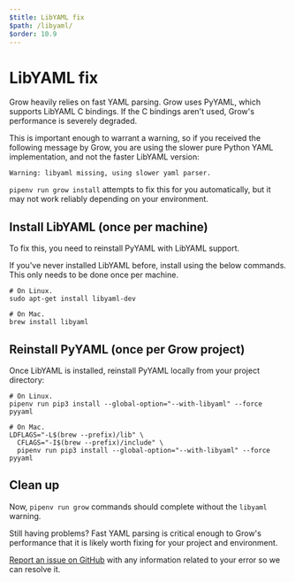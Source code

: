 ```yaml
---
$title: LibYAML fix
$path: /libyaml/
$order: 10.9
---
```

# LibYAML fix

Grow heavily relies on fast YAML parsing. Grow uses PyYAML, which supports
LibYAML C bindings. If the C bindings aren't used, Grow's performance
is severely degraded.

This is important enough to warrant a warning, so if you received the following
message by Grow, you are using the slower pure Python YAML implementation, and
not the faster LibYAML version:

```shell
Warning: libyaml missing, using slower yaml parser.
```

`pipenv run grow install` attempts to fix this for you automatically, but it
may not work reliably depending on your environment.

## Install LibYAML (once per machine)

To fix this, you need to reinstall PyYAML with LibYAML support.

If you've never installed LibYAML before, install using the below commands.
This only needs to be done once per machine.

```shell
# On Linux.
sudo apt-get install libyaml-dev

# On Mac.
brew install libyaml
```

## Reinstall PyYAML (once per Grow project)

Once LibYAML is installed, reinstall PyYAML locally from your project
directory:

```shell
# On Linux.
pipenv run pip3 install --global-option="--with-libyaml" --force pyyaml

# On Mac.
LDFLAGS="-L$(brew --prefix)/lib" \
  CFLAGS="-I$(brew --prefix)/include" \
  pipenv run pip3 install --global-option="--with-libyaml" --force pyyaml
```

## Clean up

Now, `pipenv run grow` commands should complete without the `libyaml` warning.

Still having problems? Fast YAML parsing is critical enough to Grow's
performance that it is likely worth fixing for your project and environment.

[Report an issue on GitHub](https://github.com/grow/grow/issues/new) with any
information related to your error so we can resolve it.
